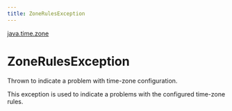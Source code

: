```yaml
---
title: ZoneRulesException
---
```


[java.time.zone](../packages/#java.time.zone)

# ZoneRulesException


Thrown to indicate a problem with time-zone configuration.
 <p>
 This exception is used to indicate a problems with the configured
 time-zone rules.